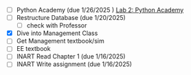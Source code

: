 - [ ]  Python Academy (due 1/26/2025 ) [Lab 2: Python Academy](https://psu.instructure.com/courses/2378489/assignments/16787146?module_item_id=43647391)
- [ ] Restructure Database (due 1/20/2025)
	- [ ] check with Professor 
- [x] Dive into Management Class
- [ ] Get Management textbook/sim
- [ ] EE textbook
- [ ] INART Read Chapter 1 (due 1/16/2025)
- [ ] INART Write assignment (due 1/16/2025)
